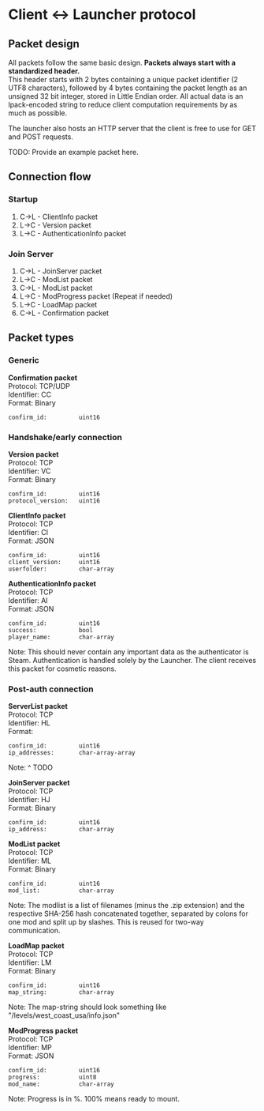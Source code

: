 # Client <-> Launcher protocol

## Packet design
All packets follow the same basic design.
**Packets always start with a standardized header.**<br>
This header starts with 2 bytes containing a unique packet identifier (2 UTF8 characters), followed by 4 bytes containing the packet length as an unsigned 32 bit integer, stored in Little Endian order.
All actual data is an lpack-encoded string to reduce client computation requirements by as much as possible.

The launcher also hosts an HTTP server that the client is free to use for GET and POST requests.

TODO: Provide an example packet here.


## Connection flow
### Startup
1. C->L - ClientInfo packet
2. L->C - Version packet
3. L->C - AuthenticationInfo packet

### Join Server
1. C->L - JoinServer packet
2. L->C - ModList packet
3. C->L - ModList packet
4. L->C - ModProgress packet (Repeat if needed)
5. L->C - LoadMap packet
6. C->L - Confirmation packet

## Packet types
### Generic
**Confirmation packet**<br>
Protocol: TCP/UDP<br>
Identifier: CC<br>
Format: Binary
```
confirm_id:         uint16
```

### Handshake/early connection
**Version packet**<br>
Protocol: TCP<br>
Identifier: VC<br>
Format: Binary
```
confirm_id:         uint16
protocol_version:   uint16
```

**ClientInfo packet**<br>
Protocol: TCP<br>
Identifier: CI<br>
Format: JSON
```
confirm_id:         uint16
client_version:     uint16
userfolder:         char-array
```

**AuthenticationInfo packet**<br>
Protocol: TCP<br>
Identifier: AI<br>
Format: JSON
```
confirm_id:         uint16
success:            bool
player_name:        char-array
```
Note: This should never contain any important data as the authenticator is Steam.
Authentication is handled solely by the Launcher. The client receives this packet for cosmetic reasons.

### Post-auth connection
**ServerList packet**<br>
Protocol: TCP<br>
Identifier: HL<br>
Format:
```
confirm_id:         uint16
ip_addresses:       char-array-array
```
Note: ^ TODO

**JoinServer packet**<br>
Protocol: TCP<br>
Identifier: HJ<br>
Format: Binary
```
confirm_id:         uint16
ip_address:         char-array
```

**ModList packet**<br>
Protocol: TCP<br>
Identifier: ML<br>
Format: Binary
```
confirm_id:         uint16
mod_list:           char-array
```
Note: The modlist is a list of filenames (minus the .zip extension) and the respective SHA-256 hash concatenated together, separated by colons for one mod and split up by slashes.
This is reused for two-way communication.

**LoadMap packet**<br>
Protocol: TCP<br>
Identifier: LM<br>
Format: Binary
```
confirm_id:         uint16
map_string:         char-array
```
Note: The map-string should look something like "/levels/west_coast_usa/info.json"

**ModProgress packet**<br>
Protocol: TCP<br>
Identifier: MP<br>
Format: JSON
```
confirm_id:         uint16
progress:           uint8
mod_name:           char-array
```
Note: Progress is in %. 100% means ready to mount.
